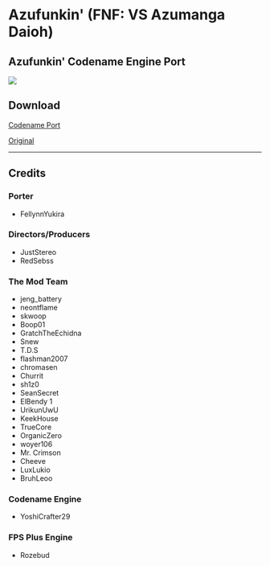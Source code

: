 # Azufunkin' (FNF: VS Azumanga Daioh)
Azufunkin' Codename Engine Port
---
![](https://images.gamebanana.com/img/ss/wips/65ca7186a10f0.jpg)

## Download
[Codename Port](https://github.com/FellynnIckwr/Azufunkin-CNE/releases/tag/1.0)

[Original](https://gamebanana.com/wips/82273)

---
## Credits
### Porter
- FellynnYukira

### Directors/Producers
- JustStereo
- RedSebss

### The Mod Team
- jeng_battery
- neontflame
- skwoop
- Boop01
- GratchTheEchidna
- Snew
- T.D.S
- flashman2007
- chromasen
- Churrit
- sh1z0
- SeanSecret
- ElBendy 1
- UrikunUwU
- KeekHouse
- TrueCore
- OrganicZero
- woyer106
- Mr. Crimson
- Cheeve
- LuxLukio
- BruhLeoo

### Codename Engine
- YoshiCrafter29

### FPS Plus Engine
- Rozebud